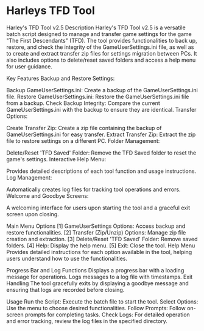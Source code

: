 # Harleys TFD Tool
Harley's TFD Tool v2.5
Description
Harley's TFD Tool v2.5 is a versatile batch script designed to manage and transfer game settings for the game "The First Descendants" (TFD). The tool provides functionalities to back up, restore, and check the integrity of the GameUserSettings.ini file, as well as to create and extract transfer zip files for settings migration between PCs. It also includes options to delete/reset saved folders and access a help menu for user guidance.

Key Features
Backup and Restore Settings:

Backup GameUserSettings.ini: Create a backup of the GameUserSettings.ini file.
Restore GameUserSettings.ini: Restore the GameUserSettings.ini file from a backup.
Check Backup Integrity: Compare the current GameUserSettings.ini with the backup to ensure they are identical.
Transfer Options:

Create Transfer Zip: Create a zip file containing the backup of GameUserSettings.ini for easy transfer.
Extract Transfer Zip: Extract the zip file to restore settings on a different PC.
Folder Management:

Delete/Reset 'TFD Saved' Folder: Remove the TFD Saved folder to reset the game's settings.
Interactive Help Menu:

Provides detailed descriptions of each tool function and usage instructions.
Log Management:

Automatically creates log files for tracking tool operations and errors.
Welcome and Goodbye Screens:

A welcoming interface for users upon starting the tool and a graceful exit screen upon closing.

Main Menu Options
[1] GameUserSettings Options: Access backup and restore functionalities.
[2] Transfer (Zip/Unzip) Options: Manage zip file creation and extraction.
[3] Delete/Reset 'TFD Saved' Folder: Remove saved folders.
[4] Help: Display the help menu.
[5] Exit: Close the tool.
Help Menu
Provides detailed instructions for each option available in the tool, helping users understand how to use the functionalities.

Progress Bar and Log Functions
Displays a progress bar with a loading message for operations.
Logs messages to a log file with timestamps.
Exit Handling
The tool gracefully exits by displaying a goodbye message and ensuring that logs are recorded before closing.

Usage
Run the Script: Execute the batch file to start the tool.
Select Options: Use the menu to choose desired functionalities.
Follow Prompts: Follow on-screen prompts for completing tasks.
Check Logs: For detailed operation and error tracking, review the log files in the specified directory.
